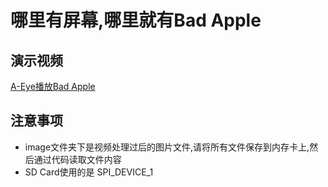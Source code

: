# 哪里有屏幕,哪里就有Bad Apple

## 演示视频
[A-Eye播放Bad Apple](https://www.bilibili.com/video/av87974236/)

## 注意事项
* image文件夹下是视频处理过后的图片文件,请将所有文件保存到内存卡上,然后通过代码读取文件内容
* SD Card使用的是 SPI_DEVICE_1